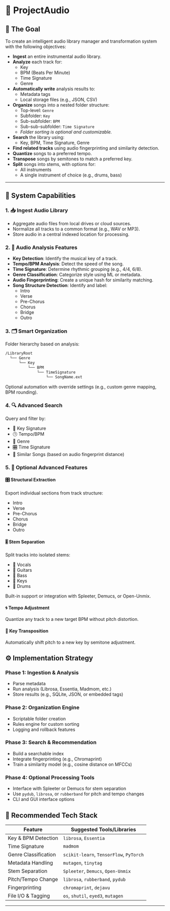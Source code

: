 # 🎵 ProjectAudio

## 🎯 The Goal

To create an intelligent audio library manager and transformation system with the following objectives:

- **Ingest** an entire instrumental audio library.
- **Analyze** each track for:
  - Key
  - BPM (Beats Per Minute)
  - Time Signature
  - Genre
- **Automatically write** analysis results to:
  - Metadata tags
  - Local storage files (e.g., JSON, CSV)
- **Organize** songs into a nested folder structure:
  - Top-level: `Genre`
  - Subfolder: `Key`
  - Sub-subfolder: `BPM`
  - Sub-sub-subfolder: `Time Signature`
  - *Folder sorting is optional and customizable.*
- **Search** the library using:
  - Key, BPM, Time Signature, Genre
- **Find related tracks** using audio fingerprinting and similarity detection.
- **Quantize** songs to a preferred tempo.
- **Transpose** songs by semitones to match a preferred key.
- **Split** songs into stems, with options for:
  - All instruments
  - A single instrument of choice (e.g., drums, bass)

---

## 🧠 System Capabilities

### 1. 📥 Ingest Audio Library

- Aggregate audio files from local drives or cloud sources.
- Normalize all tracks to a common format (e.g., WAV or MP3).
- Store audio in a central indexed location for processing.

### 2. 🧪 Audio Analysis Features

- **Key Detection**: Identify the musical key of a track.
- **Tempo/BPM Analysis**: Detect the speed of the song.
- **Time Signature**: Determine rhythmic grouping (e.g., 4/4, 6/8).
- **Genre Classification**: Categorize style using ML or metadata.
- **Audio Fingerprinting**: Create a unique hash for similarity matching.
- **Song Structure Detection**: Identify and label:
  - Intro
  - Verse
  - Pre-Chorus
  - Chorus
  - Bridge
  - Outro

### 3. 🗂️ Smart Organization

Folder hierarchy based on analysis:

```markdown
/LibraryRoot
  └── Genre
      └── Key
          └── BPM
              └── TimeSignature
                  └── SongName.ext
```

Optional automation with override settings (e.g., custom genre mapping, BPM rounding).

### 4. 🔍 Advanced Search

Query and filter by:

- 🎼 Key Signature
- 🕒 Tempo/BPM
- 🧬 Genre
- 🎛️ Time Signature
- 🤝 Similar Songs (based on audio fingerprint distance)

### 5. 🧩 Optional Advanced Features

#### 🎛️ Structural Extraction

Export individual sections from track structure:

- Intro
- Verse
- Pre-Chorus
- Chorus
- Bridge
- Outro

#### 🎚️ Stem Separation

Split tracks into isolated stems:

- 🎤 Vocals
- 🎸 Guitars
- 🧱 Bass
- 🎹 Keys
- 🥁 Drums

Built-in support or integration with Spleeter, Demucs, or Open-Unmix.

#### 🌀 Tempo Adjustment

Quantize any track to a new target BPM without pitch distortion.

#### 🔁 Key Transposition

Automatically shift pitch to a new key by semitone adjustment.

## ⚙️ Implementation Strategy

### Phase 1: Ingestion & Analysis

- Parse metadata
- Run analysis (Librosa, Essentia, Madmom, etc.)
- Store results (e.g., SQLite, JSON, or embedded tags)

### Phase 2: Organization Engine

- Scriptable folder creation
- Rules engine for custom sorting
- Logging and rollback features

### Phase 3: Search & Recommendation

- Build a searchable index
- Integrate fingerprinting (e.g., Chromaprint)
- Train a similarity model (e.g., cosine distance on MFCCs)

### Phase 4: Optional Processing Tools

- Interface with Spleeter or Demucs for stem separation
- Use `pydub`, `librosa`, or `rubberband` for pitch and tempo changes
- CLI and GUI interface options

## 🧰 Recommended Tech Stack

| Feature                | Suggested Tools/Libraries            |
|------------------------|--------------------------------------|
| Key & BPM Detection    | `librosa`, `Essentia`                |
| Time Signature         | `madmom`                             |
| Genre Classification   | `scikit-learn`, `TensorFlow`, `PyTorch` |
| Metadata Handling      | `mutagen`, `tinytag`                 |
| Stem Separation        | `Spleeter`, `Demucs`, `Open-Unmix`  |
| Pitch/Tempo Change     | `librosa`, `rubberband`, `pydub`    |
| Fingerprinting         | `chromaprint`, `dejavu`              |
| File I/O & Tagging     | `os`, `shutil`, `eyed3`, `mutagen`   |

---
